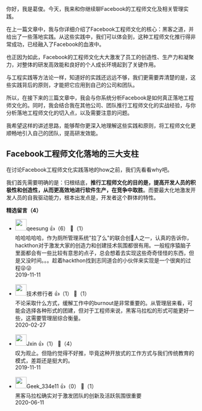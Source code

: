 你好，我是葛俊。今天，我来和你继续聊Facebook的工程师文化及相关管理实践。

在上一篇文章中，我与你详细介绍了Facebook工程师文化的核心：黑客之道，并给出了一些落地实践。从这些实践中，我们可以体会到，这种工程师文化推行得非常成功，已经融入了Facebook的血液中。

也正因为如此，Facebook的工程师文化大大激发了员工的创造性、生产力和凝聚力，对整体的研发高效能和良好的个人成长环境起到了关键作用。

与工程实践等方法论一样，知道好的实践还远远不够，我们更需要弄清楚的是，这些实践背后的原则，才能把它应用到自己的公司和团队。

所以，在接下来的三篇文章中，我会与你系统分析Facebook是如何真正落地工程师文化的。同时，我会结合我在其他公司、团队推行工程师文化的实战经验，与你分析落地工程师文化的切入点，以及需要注意的问题。

我希望这样的讲述思路，能够帮你更深入地理解这些实践和原则，将工程师文化更顺畅地引入自己的团队，提高研发效能。

## Facebook工程师文化落地的三大支柱

在讨论Facebook工程师文化实践落地的how之前，我们先看看why吧。

我们首先需要明确的是：归根结底，**推行工程师文化的目的是，提高开发人员的积极性和创造性，从而更高效地进行软件生产，在竞争中取胜**。而要最大化地激发开发人员的自我驱动能力，根本出发点是，开发者这个群体的特性。
<div><strong>精选留言（4）</strong></div><ul>
<li><img src="https://static001.geekbang.org/account/avatar/00/0f/a9/b9/ea13efe6.jpg" width="30px"><span>qeesung</span> 👍（6） 💬（1）<div>哈哈哈哈哈，作为厕所管理系统&quot;拉了么&quot;的联合创💩人之一，认真的告诉你，hackthon对于激发大家的创造力和创建技术氛围都很有用。一般程序猿脑子里面都会有一些比较有意思的点子，总会想着去实现这些奇奇怪怪的东西，但是又没时间。。。趁着hackthon找到志同道合的小伙伴来实现是一个很爽的过程😜😜</div>2019-11-11</li><br/><li><img src="https://static001.geekbang.org/account/avatar/00/0f/75/9b/611e74ab.jpg" width="30px"><span>技术修行者</span> 👍（1） 💬（1）<div>不论采取什么方式，缓解工作中的burnout是非常重要的。从管理层来看，可能会选择各种形式的团建，但对于工程师来说，黑客马拉松的形式可能更好一些，这需要管理层综合衡量。</div>2020-02-27</li><br/><li><img src="https://static001.geekbang.org/account/avatar/00/13/17/27/ec30d30a.jpg" width="30px"><span>Jxin</span> 👍（1） 💬（4）<div>叹为观止。但隐约觉得不好推，毕竟这种开放式的工作方式与我们传统教育的模式，差距还是挺大的。</div>2019-11-11</li><br/><li><img src="https://static001.geekbang.org/account/avatar/00/10/a3/86/247be295.jpg" width="30px"><span>Geek_334e11</span> 👍（0） 💬（1）<div>黑客马拉松确实对于激发团队的创新及活跃氛围很重要</div>2020-06-11</li><br/>
</ul>